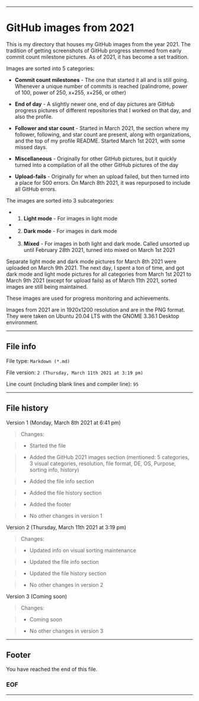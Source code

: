 
***

# GitHub images from 2021

This is my directory that houses my GitHub images from the year 2021. The tradition of getting screenshots of GitHub progress stemmed from early commit count milestone pictures. As of 2021, it has become a set tradition.

Images are sorted into 5 categories:

* **Commit count milestones** - The one that started it all and is still going. Whenever a unique number of commits is reached (palindrome, power of 100, power of 250, x+255, x+256, or other)

* **End of day** - A slightly newer one, end of day pictures are GitHub progress pictures of different repositories that I worked on that day, and also the profile.

* **Follower and star count** - Started in March 2021, the section where my follower, following, and star count are present, along with organizations, and the top of my profile README. Started March 1st 2021, with some missed days.

* **Miscellaneous** - Originally for other GitHub pictures, but it quickly turned into a compilation of all the other GitHub pictures of the day

* **Upload-fails** - Originally for when an upload failed, but then turned into a place for 500 errors. On March 8th 2021, it was repurposed to include all GitHub errors.

The images are sorted into 3 subcategories:

* 1. **Light mode** - For images in light mode

* 2. **Dark mode** - For images in dark mode

* 3. **Mixed** - For images in both light and dark mode. Called unsorted up until February 28th 2021, turned into mixed on March 1st 2021

<!-- Currently, I haven't uploaded the images separately in different visual modes, so only mixed and unsorted are currently maintained. !-->

Separate light mode and dark mode pictures for March 8th 2021 were uploaded on March 9th 2021. The next day, I spent a ton of time, and got dark mode and light mode pictures for all categories from March 1st 2021 to March 9th 2021 (except for upload fails) as of March 11th 2021, sorted images are still being maintained.

These images are used for progress monitoring and achievements.

Images from 2021 are in 1920x1200 resolution and are in the PNG format. They were taken on Ubuntu 20.04 LTS with the GNOME 3.36.1 Desktop environment.

***

## File info

File type: `Markdown (*.md)`

File version: `2 (Thursday, March 11th 2021 at 3:19 pm)`

Line count (including blank lines and compiler line): `95`

***

## File history

Version 1 (Monday, March 8th 2021 at 6:41 pm)

> Changes:

> * Started the file

> * Added the GitHub 2021 images section (mentioned: 5 categories, 3 visual categories, resolution, file format, DE, OS, Purpose, sorting info, history)

> * Added the file info section

> * Added the file history section

> * Added the footer

> * No other changes in version 1

Version 2 (Thursday, March 11th 2021 at 3:19 pm)

> Changes:

> * Updated info on visual sorting maintenance

> * Updated the file info section

> * Updated the file history section

> * No other changes in version 2

Version 3 (Coming soon)

> Changes:

> * Coming soon

> * No other changes in version 3

***

## Footer

You have reached the end of this file.

### EOF

***
